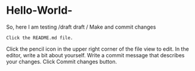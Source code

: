 # Hello-World-

So, here I am testing /draft draft / Make and commit changes

    Click the README.md file.
  Click the pencil icon in the upper right corner of the file view to edit.
In the editor, write a bit about yourself.
Write a commit message that describes your changes.
Click Commit changes button.
